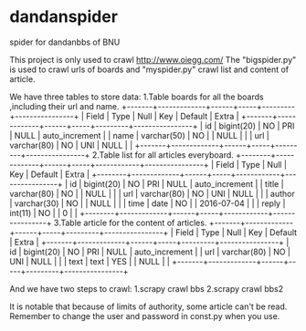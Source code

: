 # dandanspider
spider for dandanbbs of BNU

This project is only used to crawl http://www.oiegg.com/
The "bigspider.py" is used to crawl urls of boards and "myspider.py" crawl list and content of article.
  
We have three tables to store data:
  1.Table boards for all the boards ,including their url and name.
+-------+-------------+------+-----+---------+----------------+
| Field | Type        | Null | Key | Default | Extra          |
+-------+-------------+------+-----+---------+----------------+
| id    | bigint(20)  | NO   | PRI | NULL    | auto_increment |
| name  | varchar(50) | NO   |     | NULL    |                |
| url   | varchar(80) | NO   | UNI | NULL    |                |
+-------+-------------+------+-----+---------+----------------+
  2.Table list for all articles everyboard.
+--------+-------------+------+-----+------------+----------------+
| Field  | Type        | Null | Key | Default    | Extra          |
+--------+-------------+------+-----+------------+----------------+
| id     | bigint(20)  | NO   | PRI | NULL       | auto_increment |
| title  | varchar(80) | NO   |     | NULL       |                |
| url    | varchar(80) | NO   | UNI | NULL       |                |
| author | varchar(30) | NO   |     | NULL       |                |
| time   | date        | NO   |     | 2016-07-04 |                |
| reply  | int(11)     | NO   |     | 0          |                |
+--------+-------------+------+-----+------------+----------------+
  3.Table article for the content of articles.
+-------+-------------+------+-----+---------+----------------+
| Field | Type        | Null | Key | Default | Extra          |
+-------+-------------+------+-----+---------+----------------+
| id    | bigint(20)  | NO   | PRI | NULL    | auto_increment |
| url   | varchar(80) | NO   | UNI | NULL    |                |
| text  | text        | YES  |     | NULL    |                |
+-------+-------------+------+-----+---------+----------------+

And we have two steps to crawl:
  1.scrapy crawl bbs
  2.scrapy crawl bbs2
 
 It is notable that because of limits of authority, some article can't be read. Remember to change the user and password in const.py 
 when you use.
